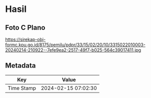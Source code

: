# Hasil

## Foto C Plano

https://sirekap-obj-formc.kpu.go.id/8175/pemilu/pdpr/33/15/02/20/10/3315022010003-20240214-210922--7efe9ea2-2517-49f7-b025-564c39017411.jpg


## Metadata

| Key        | Value               |
| ---------- | ------------------- |
| Time Stamp | 2024-02-15 07:02:30 |



